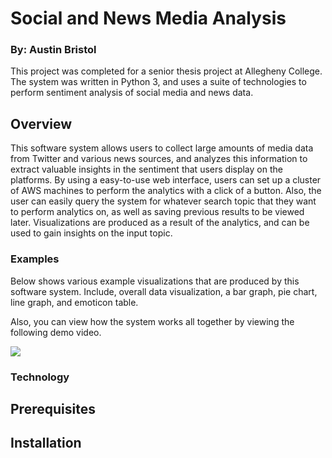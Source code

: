 # Social and News Media Analysis
### By: Austin Bristol

This project was completed for a senior thesis project at Allegheny College. The system was written in Python 3, and uses a suite of technologies to perform sentiment analysis of social media and news data.

## Overview

This software system allows users to collect large amounts of media data from Twitter and various news sources, and analyzes this information to extract valuable insights in the sentiment that users display on the platforms. By using a easy-to-use web interface, users can set up a cluster of AWS machines to perform the analytics with a click of a button. Also, the user can easily query the system for whatever search topic that they want to perform analytics on, as well as saving previous results to be viewed later. Visualizations are produced as a result of the analytics, and can be used to gain insights on the input topic.

### Examples

Below shows various example visualizations that are produced by this software system. Include, overall data visualization, a bar graph, pie chart, line graph, and emoticon table.



Also, you can view how the system works all together by viewing the following demo video.

[![](http://img.youtube.com/vi/oO-sEbG8oZI/0.jpg)](http://www.youtube.com/watch?v=oO-sEbG8oZI "Demo")

### Technology

## Prerequisites

## Installation
